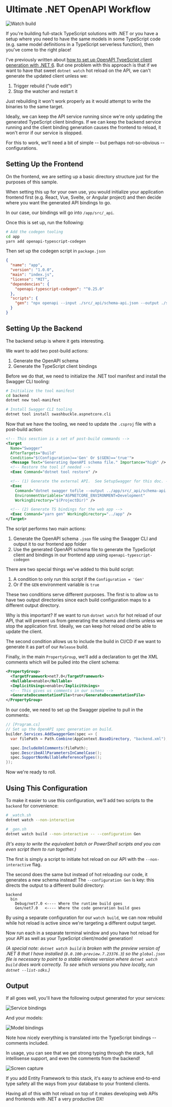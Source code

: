 # Ultimate .NET OpenAPI Workflow

![Watch build](/img/watch-build.gif)

If you're building full-stack TypeScript solutions with .NET or you have a setup where you need to have the same models in some TypeScript code (e.g. same model definitions in a TypeScript serverless function), then you've come to the right place!

I've previously written about [how to set up OpenAPI TypeScript client generation with .NET 6](https://chrlschn.medium.com/net-6-web-apis-with-openapi-typescript-client-generation-a743e7f8e4f5).  But one problem with this approach is that if we want to have that sweet `dotnet watch` hot reload on the API, we can't generate the updated client unless we:

1. Trigger rebuild ("rude edit")
2. Stop the watcher and restart it

Just rebuilding it won't work properly as it would attempt to write the binaries to the same target.

Ideally, we can keep the API service running since we're only updating the generated TypeScript client bindings.  If we can keep the backend service running and the client binding generation causes the frontend to reload, it won't error if our service is stopped.

For this to work, we'll need a bit of simple -- but perhaps not-so-obvious -- configurations.

## Setting Up the Frontend

On the frontend, we are setting up a basic directory structure just for the purposes of this sample.

When setting this up for your own use, you would initialize your application frontend first (e.g. React, Vue, Svelte, or Angular project) and then decide where you want the generated API bindings to go.

In our case, our bindings will go into `/app/src/_api`.

Once this is set up, run the following:

```bash
# Add the codegen tooling
cd app
yarn add openapi-typescript-codegen
```

Then set up the codegen script in `package.json`

```json
{
  "name": "app",
  "version": "1.0.0",
  "main": "index.js",
  "license": "MIT",
  "dependencies": {
    "openapi-typescript-codegen": "^0.25.0"
  },
  "scripts": {
    "gen": "npx openapi --input ./src/_api/schema-api.json --output ./src/_api/ --client axios --useUnionTypes"
  }
}
```

## Setting Up the Backend

The backend setup is where it gets interesting.

We want to add two post-build actions:

1. Generate the OpenAPI schema
2. Generate the TypeScript client bindings

Before we do that, we need to initialize the .NET tool manifest and install the Swagger CLI tooling:

```bash
# Initialize the tool manifest
cd backend
dotnet new tool-manifest

# Install Swagger CLI tooling
dotnet tool install swashbuckle.aspnetcore.cli
```

Now that we have the tooling, we need to update the `.csproj` file with a post-build action:

```xml
<!-- This sesction is a set of post-build commands -->
<Target
  Name="Swagger"
  AfterTargets="Build"
  Condition="$(Configuration)=='Gen' Or $(GEN)=='true'">
  <Message Text="Generating OpenAPI schema file." Importance="high" />
  <!-- Restore the tool if needed -->
  <Exec Command="dotnet tool restore" />

  <!-- (1) Generate the external API.  See SetupSwagger for this doc. -->
  <Exec
    Command="dotnet swagger tofile --output ../app/src/_api/schema-api.json $(OutputPath)$(AssemblyName).dll v1"
    EnvironmentVariables="ASPNETCORE_ENVIRONMENT=Development"
    WorkingDirectory="$(ProjectDir)" />

  <!-- (2) Generate TS bindings for the web app -->
  <Exec Command="yarn gen" WorkingDirectory="../app" />
</Target>
```

The script performs two main actions:

1. Generate the OpenAPI schema `.json` file using the Swagger CLI and output it to our frontend app folder
2. Use the generated OpenAPI schema file to generate the TypeScript client and bindings in our frontend app using `openapi-typescript-codegen`

There are two special things we've added to this build script:

1. A condition to only run this script if the `Configuration = 'Gen'`
2. Or if the `GEN` environment variable is `true`

These two conditions serve different purposes.  The first is to allow us to have two output directories since each build configuration maps to a different output directory.

Why is this important?  If we want to run `dotnet watch` for hot reload of our API, that will prevent us from generating the schema and clients unless we stop the application first.  Ideally, we can keep hot reload *and* be able to update the client.

The second condition allows us to include the build in CI/CD if we want to generate it as part of our `Release` build.

Finally, in the main `PropertyGroup`, we'll add a declaration to get the XML comments which will be pulled into the client schema:

```xml
<PropertyGroup>
  <TargetFramework>net7.0</TargetFramework>
  <Nullable>enable</Nullable>
  <ImplicitUsings>enable</ImplicitUsings>
  <!-- This gives us comments in our schema -->
  <GenerateDocumentationFile>true</GenerateDocumentationFile>
</PropertyGroup>
```

In our code, we need to set up the Swagger pipeline to pull in the comments:

```csharp
// [Program.cs]
// Set up the OpenAPI spec generation on build.
builder.Services.AddSwaggerGen(spec => {
  var filePath = Path.Combine(AppContext.BaseDirectory, "backend.xml");

  spec.IncludeXmlComments(filePath);
  spec.DescribeAllParametersInCamelCase();
  spec.SupportNonNullableReferenceTypes();
});
```

Now we're ready to roll.

## Using This Configuration

To make it easier to use this configuration, we'll add two scripts to the `backend` for convenience:

```bash
# _watch.sh
dotnet watch --non-interactive

# _gen.sh
dotnet watch build --non-interactive -- --configuration Gen
```

*(It's easy to write the equivalent batch or PowerShell scripts and you can even script them to run together.)*

The first is simply a script to initiate hot reload on our API with the `--non-interactive` flag.

The second does the same but instead of hot reloading our code, it generates a new schema instead!  The `--configuration Gen` is key: this directs the output to a different build directory:

```
backend
  bin
    Debug/net7.0 <---- Where the runtime build goes
    Gen/net7.0   <---- Where the code generation build goes
```

By using a separate configuration for our `watch build`, we can now rebuild while hot reload is active since we're targeting a different output target.

Now run each in a separate terminal window and you have hot reload for your API as well as your TypeScript client/model generation!

*(A special note: `dotnet watch build` is broken with the preview version of .NET 8 that I have installed (`8.0.100-preview.7.23376.3`) so the `global.json` file is necessary to point to a stable release version where `dotnet watch build` does work correctly.  To see which versions you have locally, run `dotnet --list-sdks`.)*

## Output

If all goes well, you'll have the following output generated for your services:

![Service bindings](/img/service-mapping.png)

And your models:

![Model bindings](/img/type-mapping.png)

Note how nicely everything is translated into the TypeScript bindings -- comments included.

In usage, you can see that we get strong typing through the stack, full intellisense support, and even the comments from the backend!

![Screen capture](/img/typescript-svc.gif)

If you add Entity Framework to this stack, it's easy to achieve end-to-end type safety all the ways from your database to your frontend clients.

Having all of this with hot reload on top of it makes developing web APIs and frontends with .NET a very productive DX!